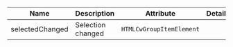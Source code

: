 | Name       | Description                   | Attribute        | Detail |
|------------|-------------------------------|------------------|--------|
|selectedChanged| Selection changed | `HTMLCwGroupItemElement`
